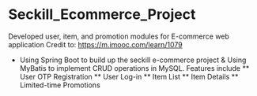 # Seckill_Ecommerce_Project
Developed user, item, and promotion modules for E-commerce web application
Credit to: https://m.imooc.com/learn/1079

* Using Spring Boot to build up the seckill e-commerce project & Using MyBatis to implement CRUD operations in MySQL. Features include
** User OTP Registration
** User Log-in
** Item List
** Item Details
** Limited-time Promotions

